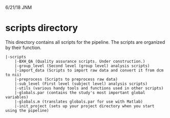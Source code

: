 6/21/18 JNM

scripts directory
===========================================

This directory contains all scripts for the pipeline. The scripts are organized
by their function.

```
|-scripts
    |-BXH_QA (Quality assurance scripts. Under construction.)
    |-group_level (Second level (group level) analysis scripts)
    |-import_data (Scripts to import raw data and convert it from dcm to nii)
    |-preprocess (Scripts to preprocess raw data)
    |-sub_level (First level (subject level) analysis scripts)
    |-utils (various handy tools and functions used in other scripts)
    |-globals.par (contains the study's most important global variables)
    |-globals.m (translates globals.par for use with Matlab)
    |-init_project (sets up your project directory when you start using the pipeline)
```
